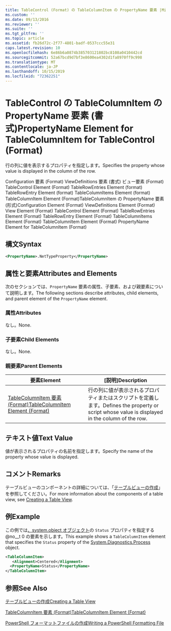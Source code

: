 ```yaml
---
title: TableControl (Format) の TableColumnItem の PropertyName 要素 |Microsoft Docs
ms.custom: ''
ms.date: 09/13/2016
ms.reviewer: ''
ms.suite: ''
ms.tgt_pltfrm: ''
ms.topic: article
ms.assetid: fb26d72c-2f77-4801-badf-0537ccc55e31
caps.latest.revision: 10
ms.openlocfilehash: 6e86b6a0874b385703121802bc8108a0410442cd
ms.sourcegitcommit: 52a67bcd9d7bf3e8600ea4302d1fa8970ff9c998
ms.translationtype: MT
ms.contentlocale: ja-JP
ms.lasthandoff: 10/15/2019
ms.locfileid: "72362251"
---
```

# <a name="propertyname-element-for-tablecolumnitem-for-tablecontrol-format"></a><span data-ttu-id="496c7-102">TableControl の TableColumnItem の PropertyName 要素 (書式)</span><span class="sxs-lookup"><span data-stu-id="496c7-102">PropertyName Element for TableColumnItem for TableControl (Format)</span></span>

<span data-ttu-id="496c7-103">行の列に値を表示するプロパティを指定します。</span><span class="sxs-lookup"><span data-stu-id="496c7-103">Specifies the property whose value is displayed in the column of the row.</span></span>

<span data-ttu-id="496c7-104">Configuration 要素 (Format) ViewDefinitions 要素 (書式) ビュー要素 (Format) TableControl Element (Format) TableRowEntries Element (format) TableRowEntry Element (format) TableColumnItems Element (format) TableColumnItem Element (Format)TableColumnItem の PropertyName 要素 (形式)</span><span class="sxs-lookup"><span data-stu-id="496c7-104">Configuration Element (Format) ViewDefinitions Element (Format) View Element (Format) TableControl Element (Format) TableRowEntries Element (Format) TableRowEntry Element (Format) TableColumnItems Element (Format) TableColumnItem Element (Format) PropertyName Element for TableColumnItem (Format)</span></span>

## <a name="syntax"></a><span data-ttu-id="496c7-105">構文</span><span class="sxs-lookup"><span data-stu-id="496c7-105">Syntax</span></span>

```xml
<PropertyName>.NetTypeProperty</PropertyName>
```

## <a name="attributes-and-elements"></a><span data-ttu-id="496c7-106">属性と要素</span><span class="sxs-lookup"><span data-stu-id="496c7-106">Attributes and Elements</span></span>

<span data-ttu-id="496c7-107">次のセクションでは、`PropertyName` 要素の属性、子要素、および親要素について説明します。</span><span class="sxs-lookup"><span data-stu-id="496c7-107">The following sections describe attributes, child elements, and parent element of the `PropertyName` element.</span></span>

### <a name="attributes"></a><span data-ttu-id="496c7-108">属性</span><span class="sxs-lookup"><span data-stu-id="496c7-108">Attributes</span></span>

<span data-ttu-id="496c7-109">なし。</span><span class="sxs-lookup"><span data-stu-id="496c7-109">None.</span></span>

### <a name="child-elements"></a><span data-ttu-id="496c7-110">子要素</span><span class="sxs-lookup"><span data-stu-id="496c7-110">Child Elements</span></span>

<span data-ttu-id="496c7-111">なし。</span><span class="sxs-lookup"><span data-stu-id="496c7-111">None.</span></span>

### <a name="parent-elements"></a><span data-ttu-id="496c7-112">親要素</span><span class="sxs-lookup"><span data-stu-id="496c7-112">Parent Elements</span></span>

|<span data-ttu-id="496c7-113">要素</span><span class="sxs-lookup"><span data-stu-id="496c7-113">Element</span></span>|<span data-ttu-id="496c7-114">[説明]</span><span class="sxs-lookup"><span data-stu-id="496c7-114">Description</span></span>|
|-------------|-----------------|
|[<span data-ttu-id="496c7-115">TableColumnItem 要素 (Format)</span><span class="sxs-lookup"><span data-stu-id="496c7-115">TableColumnItem Element (Format)</span></span>](./tablecolumnitem-element-for-tablecolumnitems-for-tablecontrol-format.md)|<span data-ttu-id="496c7-116">行の列に値が表示されるプロパティまたはスクリプトを定義します。</span><span class="sxs-lookup"><span data-stu-id="496c7-116">Defines the property or script whose value is displayed in the column of the row.</span></span>|

## <a name="text-value"></a><span data-ttu-id="496c7-117">テキスト値</span><span class="sxs-lookup"><span data-stu-id="496c7-117">Text Value</span></span>

<span data-ttu-id="496c7-118">値が表示されるプロパティの名前を指定します。</span><span class="sxs-lookup"><span data-stu-id="496c7-118">Specify the name of the property whose value is displayed.</span></span>

## <a name="remarks"></a><span data-ttu-id="496c7-119">コメント</span><span class="sxs-lookup"><span data-stu-id="496c7-119">Remarks</span></span>

<span data-ttu-id="496c7-120">テーブルビューのコンポーネントの詳細については、「[テーブルビューの作成](./creating-a-table-view.md)」を参照してください。</span><span class="sxs-lookup"><span data-stu-id="496c7-120">For more information about the components of a table view, see [Creating a Table View](./creating-a-table-view.md).</span></span>

## <a name="example"></a><span data-ttu-id="496c7-121">例</span><span class="sxs-lookup"><span data-stu-id="496c7-121">Example</span></span>

<span data-ttu-id="496c7-122">この例では[、system.object オブジェクト](/dotnet/api/System.Diagnostics.Process)の `Status` プロパティを指定する @no__t 0 の要素を示します。</span><span class="sxs-lookup"><span data-stu-id="496c7-122">This example shows a `TableColumnItem` element that specifies the `Status` property of the [System.Diagnostics.Process](/dotnet/api/System.Diagnostics.Process) object.</span></span>

```xml
<TableColumnItem>
   <Alignment>Centered</Alignment>
  <PropertyName>Status</PropertyName>
</TableColumnItem>

```

## <a name="see-also"></a><span data-ttu-id="496c7-123">参照</span><span class="sxs-lookup"><span data-stu-id="496c7-123">See Also</span></span>

[<span data-ttu-id="496c7-124">テーブルビューの作成</span><span class="sxs-lookup"><span data-stu-id="496c7-124">Creating a Table View</span></span>](./creating-a-table-view.md)

[<span data-ttu-id="496c7-125">TableColumnItem 要素 (Format)</span><span class="sxs-lookup"><span data-stu-id="496c7-125">TableColumnItem Element (Format)</span></span>](./tablecolumnitem-element-for-tablecolumnitems-for-tablecontrol-format.md)

[<span data-ttu-id="496c7-126">PowerShell フォーマットファイルの作成</span><span class="sxs-lookup"><span data-stu-id="496c7-126">Writing a PowerShell Formatting File</span></span>](./writing-a-powershell-formatting-file.md)
